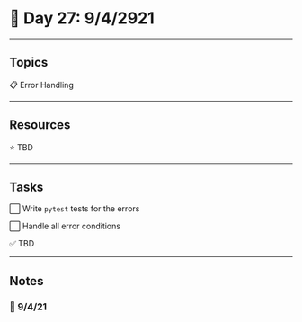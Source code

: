 # :calendar: Day 27: 9/4/2921

---

## Topics

:clipboard: Error Handling

---

## Resources

:star: TBD

---

## Tasks

:white_large_square: Write `pytest` tests for the errors

:white_large_square: Handle all error conditions

:white_check_mark: TBD


---

## Notes

### :notebook: 9/4/21
